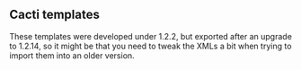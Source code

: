 ## Cacti templates

These templates were developed under 1.2.2, but exported after an upgrade to 1.2.14, so it might be that you need to tweak the XMLs a bit when trying to import them into an older version.

